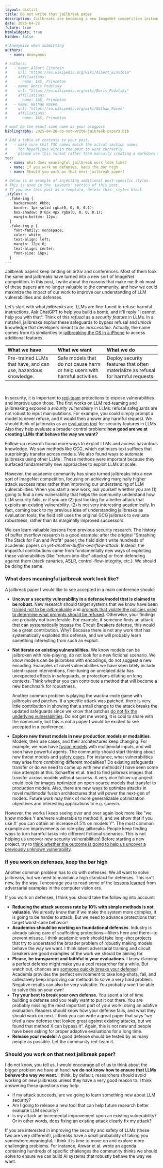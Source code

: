 ```yaml
---
layout: distill
title: Do not write that jailbreak paper
description: Jailbreaks are becoming a new ImageNet competition instead of helping us better understand LLM security. The community should revisit their choices and focus on research that can uncover new security vulnerabilities.
date: 2025-04-28
future: true
htmlwidgets: true
hidden: false

# Anonymize when submitting
authors:
  - name: Anonymous

# authors:
#   - name: Albert Einstein
#     url: "https://en.wikipedia.org/wiki/Albert_Einstein"
#     affiliations:
#       name: IAS, Princeton
#   - name: Boris Podolsky
#     url: "https://en.wikipedia.org/wiki/Boris_Podolsky"
#     affiliations:
#       name: IAS, Princeton
#   - name: Nathan Rosen
#     url: "https://en.wikipedia.org/wiki/Nathan_Rosen"
#     affiliations:
#       name: IAS, Princeton

# must be the exact same name as your blogpost
bibliography: 2025-04-28-do-not-write-jaibreak-papers.bib  

# Add a table of contents to your post.
#   - make sure that TOC names match the actual section names
#     for hyperlinks within the post to work correctly. 
#   - please use this format rather than manually creating a markdown table of contents.
toc:
  - name: What does meaningful jailbreak work look like?
  - name: If you work on defenses, keep the bar high
  - name: Should you work on that next jailbreak paper?

# Below is an example of injecting additional post-specific styles.
# This is used in the 'Layouts' section of this post.
# If you use this post as a template, delete this _styles block.
_styles: >
  .fake-img {
    background: #bbb;
    border: 1px solid rgba(0, 0, 0, 0.1);
    box-shadow: 0 0px 4px rgba(0, 0, 0, 0.1);
    margin-bottom: 12px;
  }
  .fake-img p {
    font-family: monospace;
    color: white;
    text-align: left;
    margin: 12px 0;
    text-align: center;
    font-size: 16px;
  }
---
```


Jailbreak papers keep landing on arXiv and conferences. Most of them look the same and jailbreaks have turned into a new sort of ImageNet competition. In this post, I write about the reasons that make me think most of these papers are no longer valuable to the community, and how we could maximize the impact of our work to improve our understanding of LLM vulnerabilities and defenses.

Let’s start with what *jailbreaks* are. LLMs are fine-tuned to refuse harmful instructions<d-cite key="bai2022training"></d-cite>. Ask ChatGPT to help you build a bomb, and it'll reply "I cannot help you with that". Think of this *refusal* as a *security feature* in LLMs. In a nutshell, jailbreaks *exploit* these safeguards to bypass refusal and *unlock* knowledge that developers meant to *be inaccessible*. Actually, the name comes from its similarities to [jailbreaking the OS in a iPhone](https://www.microsoft.com/en-us/microsoft-365-life-hacks/privacy-and-safety/what-is-jailbreaking-a-phone) to access additional features.

| What we have | What we want | What we do |
| :---- | :---- | :---- |
| Pre-trained LLMs that have, and can use, hazardous knowledge. | Safe models that do not cause harm or help users with harmful activities. | Deploy security features that often materialize as refusal for harmful requests. |

<br>

In security, it is important to [red-team](https://en.wikipedia.org/wiki/Red_team) protections to expose vulnerabilities and improve upon those. The first works on LLM red-teaming <d-cite key="perez2022red,ganguli2022red"></d-cite> and jailbreaking <d-cite key="wei2024jailbroken"></d-cite> exposed a *security vulnerability* in LLMs: refusal safeguards are not robust to input manipulations. For example, you could simply prompt a model to never refuse, and it would then answer any harmful request. We should think of jailbreaks as an <ins>evaluation tool</ins> for security features in LLMs. Also they help evaluate a broader control problem: **how good are we at creating LLMs that behave the way we want?**

Follow-up research found more ways to exploit LLMs and access hazardous knowledge. We saw methods like GCG, which optimizes text suffixes that surprisingly transfer across models. We also found ways to automate jailbreaks using other LLMs <d-cite key="shah2023scalable,chao2023jailbreaking"></d-cite>. These methods were important because they surfaced fundamentally new approaches to exploit LLMs at scale. 

However, the academic community has since turned jailbreaks into a new sort of ImageNet competition, focusing on achieving marginally higher attack success rates rather than improving our understanding of LLM vulnerabilities.  When you start a new work, ask yourself whether you are (1) going to find a new vulnerability that helps the community understand how LLM security fails, or if you are (2)  just looking for a better attack that exploits an existing vulnerability. (2) is not very interesting academically. In fact, coming back to my previous idea of understanding jailbreaks as evaluation tools, the field still uses the original GCG jailbreak to evaluate robustness, rather than its marginally improved successors.

We can learn valuable lessons from previous security research. The history of buffer overflow research is a good example: after the original "Smashing The Stack for Fun and Profit" paper<d-cite key="bierbaumer2018smashing"></d-cite>, the field didn't write hundreds of academic papers on *yet-another-buffer-overflow-attack*. Instead, the impactful contributions came from fundamentally new ways of exploiting these vulnerabilities (like "return-into-libc" attacks) or from defending against them (stack canaries, ASLR, control-flow-integrity, etc.). We should be doing the same.

### What does meaningful jailbreak work look like?

A jailbreak paper I would like to see accepted in a main conference should:

* **Uncover a security vulnerability in a defense/model that is claimed to be robust**. New research should target systems that we know have been <ins>trained not to be jailbreakable</ins> and <ins>prompts that violate the policies used to determine what prompts should be refused</ins>. Otherwise, your findings are probably not transferable. For example, if someone finds an attack that can systematically bypass the Circuit Breakers defense<d-cite key="zou2024improving"></d-cite>, this would be a great contribution. Why? Because there is not any work that has systematically exploited this defense, and we will probably learn something interesting from such an exploit.  
    
* **Not iterate on existing vulnerabilities.** We know models can be jailbroken with role-playing, do not look for a new fictional scenario. We know models can be jailbroken with encodings, do not suggest a new encoding. Examples of novel vulnerabilities we have seen lately include latent-space interventions<d-cite key="arditi2024refusal"></d-cite>, fine-tuning on unrelated data has unexpected effects in safeguards<d-cite key="qi2023fine"></d-cite>, or protections diluting on long contexts<d-cite key="anil2024many"></d-cite>. Think whether you can contribute a method that will become a new benchmark for robustness.

	  
	Another common problem is playing the wack-a-mole game with jailbreaks and patches. If a specific attack was patched, there is very little contribution in showing that a small change to the attack breaks the updated safeguards since we know that patches [do not fix the underlying vulnerabilities](https://arxiv.org/abs/2403.05030). Do not get me wrong, it is cool to share with the community, but this is not a paper I would be excited to see accepted in a conference. 

* **Explore new threat models in new production models or modalities**. Models, their use cases, and their architectures keep changing. For example, we now have [fusion models](https://openai.com/index/hello-gpt-4o/) with multimodal inputs, and will soon have powerful agents<d-cite key="debenedetti2024agentdojo"></d-cite>. The community should start thinking about new threat models and [safety cases](https://www.aisi.gov.uk/work/safety-cases-at-aisi). For instance, what vulnerabilities may arise from combining different modalities? Do existing safeguards transfer or do we need to come up with new methods? I have seen some nice attempts at this. Schaeffer et al. tried to find jailbreak images that transfer across models without success<d-cite key="schaeffer2024universal"></d-cite>. A very nice follow-up project could look for images optimized on open-source models that transfer to production models. Also, there are new ways to optimize attacks in novel multimodal fusion architectures<d-cite key="rando2024gradient"></d-cite> that will power the next-gen of models. Future work may think of more generalizable optimization objectives and interesting applications to e.g. speech.

However, the works I keep seeing over and over again look more like "we know models Y are/were vulnerable to method X, and we show that if you use X' you can obtain an increase of 5% on models Y". The most common example are improvements on role-play jailbreaks. People keep finding ways to turn harmful tasks into different fictional scenarios. This is not helping us uncover new security vulnerabilities\! Before starting a new project, try to <ins>think whether the outcome is going to help us uncover a previously unknown vulnerability</ins>.

### If you work on defenses, keep the bar high

Another common problem has to do with defenses. We all want to solve jailbreaks, but we need to maintain a high standard for defenses. This isn't new, by the way. I encourage you to read some of the [lessons learned](https://nicholas.carlini.com/writing/2020/are-adversarial-exampe-defenses-improving.html) from adversarial examples in the computer vision era.

If you work on defenses, I think you should take the following into account:

* **Reducing the attack success rate by 10% with simple methods is not valuable**. We already know that if we make the system more complex, it is going to be harder to attack. But we need to advance protections that target worst-case behavior\!  
* **Academics should be working on foundational defenses**. Industry is already taking care of scaffolding protections—filters here and there—to prevent misuse. I think academic work should take long-shot projects that try to understand the broader problem of robustly making models behave the way we want. I think latent adversarial training<d-cite key="casper2024defending"></d-cite> and circuit breakers<d-cite key="zou2024improving"></d-cite> are good examples of the work we should be aiming for.   
* **Please, be transparent and faithful in your evaluations.** I know claiming a perfect defense might make you a cool researcher for a while. But watch out, chances are [someone quickly breaks your defense](https://nicholas.carlini.com/writing/2020/are-adversarial-exampe-defenses-improving.html)\! Academia provides the perfect environment to take long-shots, fail, and collectively keep improving our methods to solve a very hard problem. Negative results can also be very valuable. You probably won't be able to solve this on your own\!  
* **Try your best to break your own defense.** You spent a lot of time building a defense and you really want to put it out there. You are probably missing the most important part of your work: doing an adative evaluation<d-cite key="carlini2017adversarial"></d-cite>. Readers should know how your defense fails, and what they should work on next. I think you can write a great paper that says “we tried a new defense that looked great against existing attacks, but we found that method X can bypass it”. Again, this is not new and people have been asking for proper adaptive evaluations<d-cite key="carlini2017adversarial"></d-cite> for a long time.  
* **Release your models\!** A good defense should be tested by as many people as possible. Let the community red-team it.

### Should you work on that next jailbreak paper?

I do not know, you tell us. I would encourage all of us to think about the bigger problem we have at hand: **we do not know how to ensure that LLMs behave the way we want**. I think, by default, researchers should avoid working on new jailbreaks unless they have a very good reason to. I think answering these questions may help:  
* If my attack succeeds, are we going to learn something new about LLM security?  
* Am I going to release a new tool that can help future research better evaluate LLM security?  
* Is my attack an incremental improvement upon an existing vulnerability? Or in other words, does fixing an existing attack clearly fix my attack?

If you are interested in improving the security and safety of LLMs (these two are very different<d-cite key="qi2024ai"></d-cite>\!), jailbreaks have a small probability of taking you somewhere meaningful. I think it is time to move on and explore more challenging problems. For instance, Anwar et al. wrote an agenda containing hundreds of specific challenges the community thinks we should solve to ensure we can build AI systems that robustly behave the way we want<d-cite key="anwar2024foundational"></d-cite>.